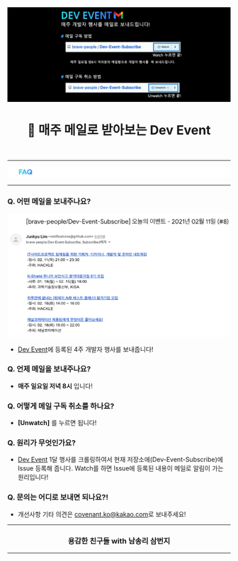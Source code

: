 <img src="https://github.com/brave-people/Dev-Event-Subscribe/blob/main/static/21_02_14_1742_2.png?raw=true">


<br />
<div align=center>
 <h1> 📧  매주 메일로 받아보는 Dev Event </h1>
</div>
<br />

-------------

<img src="https://github.com/brave-people/Dev-Event-Subscribe/blob/main/static/faq_white.png?raw=true">

-------------

### Q. 어떤 메일을 보내주나요?

<img src="https://github.com/brave-people/Dev-Event-Subscribe/blob/main/static/email.png?raw=true">

- [Dev Event](https://github.com/brave-people/Dev-Event)에 등록된 4주 개발자 행사를 보내줍니다!

### Q. 언제 메일을 보내주나요?

- __매주 일요일 저녁 8시__ 입니다!

### Q. 어떻게 메일 구독 취소를 하나요?

- __[Unwatch]__ 를 누르면 됩니다!

### Q. 원리가 무엇인가요?

- [Dev Event](https://github.com/brave-people/Dev-Event) 1달 행사를 크롤링하여서 현재 저장소에(Dev-Event-Subscribe)에 Issue 등록해 줍니다. Watch를 하면 Issue에 등록된 내용이 메일로 알림이 가는 원리입니다! 


### Q. 문의는 어디로 보내면 되나요?!

- 개선사항 기타 의견은 [covenant.ko@kakao.com](https://github.com/KoEonYack)로 보내주세요!


--------

<div align=center>
<h3> 용감한 친구들 with 남송리 삼번지 </h3>
</div>

--------
